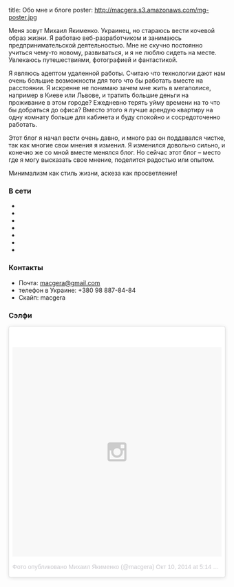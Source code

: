 title: Обо мне и блоге
poster: http://macgera.s3.amazonaws.com/mg-poster.jpg

Меня зовут Михаил Якименко. Украинец, но стараюсь вести кочевой образ жизни. Я работаю веб-разработчиком и занимаюсь предпринимательской деятельностью. Мне не скучно постоянно учиться чему-то новому, развиваться, и я не люблю сидеть на месте. Увлекаюсь путешествиями, фотографией и фантастикой.

Я являюсь адептом удаленной работы. Считаю что технологии дают   нам очень большие возможности для того что бы работать вместе на расстоянии. Я искренне не понимаю зачем мне жить в мегаполисе, например в Киеве или Львове, и тратить большие деньги на проживание в этом городе? Ежедневно терять уйму времени на то что бы добраться до офиса? Вместо этого я лучше арендую квартиру на одну комнату больше для кабинета и буду спокойно и сосредоточенно работать.

Этот блог я начал вести очень давно, и много раз он поддавался чистке, так как многие свои мнения я изменил. Я изменился довольно сильно, и конечно же со мной вместе менялся блог. Но сейчас этот блог – место где я могу высказать свое мнение, поделится радостью или опытом.

Минимализм как стиль жизни, аскеза как просветление!

### В сети

<ul class="social">
    <li><a href="https://twitter.com/macgera/" target="_blank" class="icon"><i class="fa fa-twitter"></i></a></li>
    <li><a href="https://www.facebook.com/mihail.yakimenko" target="_blank" class="icon"><i class="fa fa-facebook"></i></a></li>
    <li><a rel="author" href="https://plus.google.com/+%D0%9C%D0%B8%D1%85%D0%B0%D0%B8%D0%BB%D0%AF%D0%BA%D0%B8%D0%BC%D0%B5%D0%BD%D0%BA%D0%BE?rel=author" target="_blank" class="icon"><i class="fa fa-google-plus"></i></a></li>
    <li><a href="https://github.com/macgera" target="_blank" class="icon"><i class="fa fa-github-square"></i></a></li>
    <li><a href="http://www.linkedin.com/in/myakimenko" target="_blank" class="icon"><i class="fa fa-linkedin-square"></i></a></li>
    <li><a href="http://www.flickr.com/photos/96265949@N08/" target="_blank" class="icon"><i class="fa fa-flickr"></i></a></li>
    <li><a href="http://instagram.com/macgera" target="_blank" class="icon"><i class="fa fa-instagram"></i></a></li>
</ul>

### Контакты

* Почта: [macgera@gmail.com](mailto:macgera@gmail.com)
* телефон в Украине: +380 98 887-84-84
* Скайп: macgera

### Сэлфи

<div class="instagram"><blockquote class="instagram-media" data-instgrm-version="4" style=" background:#FFF; border:0; border-radius:3px; box-shadow:0 0 1px 0 rgba(0,0,0,0.5),0 1px 10px 0 rgba(0,0,0,0.15); margin: 1px; max-width:658px; padding:0; width:99.375%; width:-webkit-calc(100% - 2px); width:calc(100% - 2px);"><div style="padding:8px;"> <div style=" background:#F8F8F8; line-height:0; margin-top:40px; padding:50% 0; text-align:center; width:100%;"> <div style=" background:url(data:image/png;base64,iVBORw0KGgoAAAANSUhEUgAAACwAAAAsCAMAAAApWqozAAAAGFBMVEUiIiI9PT0eHh4gIB4hIBkcHBwcHBwcHBydr+JQAAAACHRSTlMABA4YHyQsM5jtaMwAAADfSURBVDjL7ZVBEgMhCAQBAf//42xcNbpAqakcM0ftUmFAAIBE81IqBJdS3lS6zs3bIpB9WED3YYXFPmHRfT8sgyrCP1x8uEUxLMzNWElFOYCV6mHWWwMzdPEKHlhLw7NWJqkHc4uIZphavDzA2JPzUDsBZziNae2S6owH8xPmX8G7zzgKEOPUoYHvGz1TBCxMkd3kwNVbU0gKHkx+iZILf77IofhrY1nYFnB/lQPb79drWOyJVa/DAvg9B/rLB4cC+Nqgdz/TvBbBnr6GBReqn/nRmDgaQEej7WhonozjF+Y2I/fZou/qAAAAAElFTkSuQmCC); display:block; height:44px; margin:0 auto -44px; position:relative; top:-22px; width:44px;"></div></div><p style=" color:#c9c8cd; font-family:Arial,sans-serif; font-size:14px; line-height:17px; margin-bottom:0; margin-top:8px; overflow:hidden; padding:8px 0 7px; text-align:center; text-overflow:ellipsis; white-space:nowrap;"><a href="https://instagram.com/p/uF5-9UH8Lw/" style=" color:#c9c8cd; font-family:Arial,sans-serif; font-size:14px; font-style:normal; font-weight:normal; line-height:17px; text-decoration:none;" target="_top">Фото опубликовано Михаил Якименко (@macgera)</a> <time style=" font-family:Arial,sans-serif; font-size:14px; line-height:17px;" datetime="2014-10-13T12:14:01+00:00">Окт 10, 2014 at 5:14 PDT</time></p></div></blockquote>
<script async defer src="//platform.instagram.com/en_US/embeds.js"></script></div>
